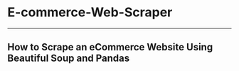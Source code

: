 # E-commerce-Web-Scraper

---

## How to Scrape an eCommerce Website Using Beautiful Soup and Pandas
